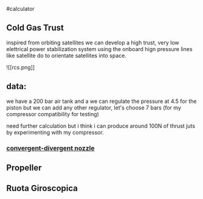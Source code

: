 #calculator 

## Cold Gas Trust
inspired from orbiting satellites we can develop a high trust, very low elettrical power stabilization system using the onboard hign pressure lines like satellite do to orientate satellites into space.

![[rcs.png]]


## data:
we have a 200 bar air tank and a we can regulate the pressure at 4.5 for the piston but we can add any other regulator, let's choose 7 bars (for my compressor compatibility for testing)

need further calculation but i think i can produce around 100N of thrust juts by experimenting with my compressor. 

### [convergent-divergent nozzle](https://en.wikipedia.org/wiki/De_Laval_nozzle)




## Propeller

## Ruota Giroscopica